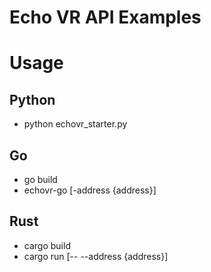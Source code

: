 # Echo VR API Examples

# Usage

## Python

* python echovr_starter.py

## Go

* go build
* echovr-go [-address {address}]

## Rust

* cargo build
* cargo run [-- --address {address}]
